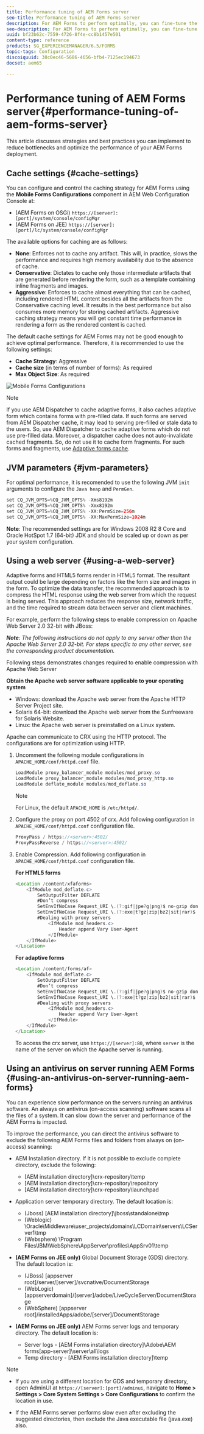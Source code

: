 ```yaml
---
title: Performance tuning of AEM Forms server
seo-title: Performance tuning of AEM Forms server
description: For AEM Forms to perform optimally, you can fine-tune the cache settings and JVM parameters. Also, using a web server can enhance the performance of AEM Forms deployment.
seo-description: For AEM Forms to perform optimally, you can fine-tune the cache settings and JVM parameters. Also, using a web server can enhance the performance of AEM Forms deployment.
uuid: bf23b62c-7559-4726-8f4e-cc8b1457e501
content-type: reference
products: SG_EXPERIENCEMANAGER/6.5/FORMS
topic-tags: Configuration
discoiquuid: 38c0ec46-5686-4656-bfb4-7125ec194673
docset: aem65

---
```


# Performance tuning of AEM Forms server{#performance-tuning-of-aem-forms-server}

This article discusses strategies and best practices you can implement to reduce bottlenecks and optimize the performance of your AEM Forms deployment.

## Cache settings {#cache-settings}

You can configure and control the caching strategy for AEM Forms using the **Mobile Forms Configurations** component in AEM Web Configuration Console at:

* (AEM Forms on OSGi) `https://[server]:[port]/system/console/configMgr`
* (AEM Forms on JEE) `https://[server]:[port]/lc/system/console/configMgr`

The available options for caching are as follows:

* **None**: Enforces not to cache any artifact. This will, in practice, slows the performance and requires high memory availability due to the absence of cache.
* **Conservative**: Dictates to cache only those intermediate artifacts that are generated before rendering the form, such as a template containing inline fragments and images.
* **Aggressive**: Enforces to cache almost everything that can be cached, including rendered HTML content besides all the artifacts from the Conservative caching level. It results in the best performance but also consumes more memory for storing cached artifacts. Aggressive caching strategy means you will get constant time performance in rendering a form as the rendered content is cached.

The default cache settings for AEM Forms may not be good enough to achieve optimal performance. Therefore, it is recommended to use the following settings:

* **Cache Strategy**: Aggressive
* **Cache size** (in terms of number of forms): As required
* **Max Object Size**: As required

![Mobile Forms Configurations](assets/snap.png)

>[!NOTE]
>
>If you use AEM Dispatcher to cache adaptive forms, it also caches adaptive form which contains forms with pre-filled data. If such forms are served from AEM Dispatcher cache, it may lead to serving pre-filled or stale data to the users. So, use AEM Dispatcher to cache adaptive forms which do not use pre-filled data. Moreover, a dispatcher cache does not auto-invalidate cached fragments. So, do not use it to cache form fragments. For such forms and fragments, use [Adaptive forms cache](../../forms/using/configure-adaptive-forms-cache.md).

## JVM parameters {#jvm-parameters}

For optimal performance, it is recomended to use the following JVM `init` arguments to configure the `Java heap` and `PermGen`.

```java
set CQ_JVM_OPTS=%CQ_JVM_OPTS% -Xms8192m
set CQ_JVM_OPTS=%CQ_JVM_OPTS% -Xmx8192m
set CQ_JVM_OPTS=%CQ_JVM_OPTS% -XX:PermSize=256m
set CQ_JVM_OPTS=%CQ_JVM_OPTS% -XX:MaxPermSize=1024m
```

**Note**: The recommended settings are for Windows 2008 R2 8 Core and Oracle HotSpot 1.7 (64-bit) JDK and should be scaled up or down as per your system configuration.

## Using a web server {#using-a-web-server}

Adaptive forms and HTML5 forms render in HTML5 format. The resultant output could be large depending on factors like the form size and images in the form. To optimize the data transfer, the recommended approach is to compress the HTML response using the web server from which the request is being served. This approach reduces the response size, network traffic, and the time required to stream data between server and client machines.

For example, perform the following steps to enable compression on Apache Web Server 2.0 32-bit with JBoss:

***Note**: The following instructions do not apply to any server other than the Apache Web Server 2.0 32-bit. For steps specific to any other server, see the corresponding product documentation.*

Following steps demonstrates changes required to enable compression with Apache Web Server

**Obtain the Apache web server software applicable to your operating system**

* Windows: download the Apache web server from the Apache HTTP Server Project site.
* Solaris 64-bit: download the Apache web server from the Sunfreeware for Solaris Website.
* Linux: the Apache web server is preinstalled on a Linux system.

Apache can communicate to CRX using the HTTP protocol. The configurations are for optimization using HTTP.

1. Uncomment the following module configurations in `APACHE_HOME/conf/httpd.conf` file.

   ```java
   LoadModule proxy_balancer_module modules/mod_proxy.so
   LoadModule proxy_balancer_module modules/mod_proxy_http.so
   LoadModule deflate_module modules/mod_deflate.so
   ```

   >[!NOTE]
   >
   >For Linux, the default `APACHE_HOME` is `/etc/httpd/`.

1. Configure the proxy on port 4502 of crx.
   Add following configuration in `APACHE_HOME/conf/httpd.conf` configuration file.

   ```java
   ProxyPass / https://<server>:4502/
   ProxyPassReverse / https://<server>:4502/
   ```

1. Enable Compression. Add following configuration in `APACHE_HOME/conf/httpd.conf` configuration file.

   **For HTML5 forms**

   ```java
   <Location /content/xfaforms>
       <IfModule mod_deflate.c>
           SetOutputFilter DEFLATE
           #Don’t compress
           SetEnvIfNoCase Request_URI \.(?:gif|jpe?g|png)$ no-gzip dont-vary
           SetEnvIfNoCase Request_URI \.(?:exe|t?gz|zip|bz2|sit|rar)$ no-gzip dont-vary
           #Dealing with proxy servers
               <IfModule mod_headers.c>
                   Header append Vary User-Agent
               </IfModule>
       </IfModule>
   </Location>
   ```

   **For adaptive forms**

   ```java
   <Location /content/forms/af>
       <IfModule mod_deflate.c>
           SetOutputFilter DEFLATE
           #Don’t compress
           SetEnvIfNoCase Request_URI \.(?:gif|jpe?g|png)$ no-gzip dont-vary
           SetEnvIfNoCase Request_URI \.(?:exe|t?gz|zip|bz2|sit|rar)$ no-gzip dont-vary
           #Dealing with proxy servers
               <IfModule mod_headers.c>
                   Header append Vary User-Agent
               </IfModule>
       </IfModule>
   </Location>
   ```

   To access the crx server, use `https://[server]:80`, where `server` is the name of the server on which the Apache server is running.

## Using an antivirus on server running AEM Forms {#using-an-antivirus-on-server-running-aem-forms}

You can experience slow performance on the servers running an antivirus software. An always on antivirus (on-access scanning) software scans all the files of a system. It can slow down the server and performance of the AEM Forms is impacted.

To improve the performance, you can direct the antivirus software to exclude the following AEM Forms files and folders from always on (on-access) scanning:

* AEM Installation directory. If it is not possible to exclude complete directory, exclude the following:

    * [AEM installation directory]\crx-repository\temp
    * [AEM installation directory]\crx-repository\repository
    * [AEM installation directory]\crx-repository\launchpad

* Application server temporary directory. The default location is:

    * (Jboss) [AEM installation directory]\jboss\standalone\tmp
    * (Weblogic) \Oracle\Middleware\user_projects\domains\LCDomain\servers\LCServer1\tmp
    * (Websphere) \Program Files\IBM\WebSphere\AppServer\profiles\AppSrv01\temp

* **(AEM Forms on JEE only)** Global Document Storage (GDS) directory. The default location is:

    * (JBoss) [appserver root]/server/[server]/svcnative/DocumentStorage
    * (WebLogic) [appserverdomain]/[server]/adobe/LiveCycleServer/DocumentStorage
    * (WebSphere) [appserver root]/installedApps/adobe/[server]/DocumentStorage

* **(AEM Forms on JEE only)** AEM Forms server logs and temporary directory. The default location is:

    * Server logs - [AEM Forms installation directory]\Adobe\AEM forms\[app-server]\server\all\logs
    * Temp directory - [AEM Forms installation directory]\temp

>[!NOTE]
>
>* If you are using a different location for GDS and temporary directory, open AdminUI at `https://[server]:[port]/adminui`, navigate to **Home &gt; Settings &gt; Core System Settings &gt; Core Configurations** to confirm the location in use.
>
>* If the AEM Forms server performs slow even after excluding the suggested directories, then exclude the Java executable file (java.exe) also.
>

